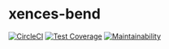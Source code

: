# xences-bend

 [![CircleCI](https://circleci.com/gh/faksam/xences-bend.svg?style=svg)](https://circleci.com/gh/faksam/xences-bend) [![Test Coverage](https://api.codeclimate.com/v1/badges/32ead60f1c6295210b77/test_coverage)](https://codeclimate.com/github/faksam/xences-bend/test_coverage) [![Maintainability](https://api.codeclimate.com/v1/badges/32ead60f1c6295210b77/maintainability)](https://codeclimate.com/github/faksam/xences-bend/maintainability)
